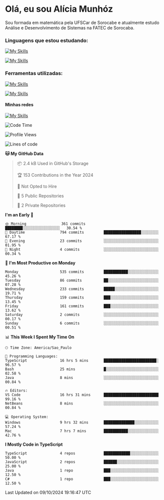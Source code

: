# Olá, eu sou Alícia Munhóz

<p>Sou formada em matemática pela UFSCar de Sorocabe e atualmente estudo Análise e Desenvolvimento de Sistemas na FATEC de Sorocaba.</p>

### Linguagens que estou estudando:

[![My Skills](https://skillicons.dev/icons?i=js,ts,html,css)](https://skillicons.dev)


[![My Skills](https://skillicons.dev/icons?i=nodejs,java,py,latex)](https://skillicons.dev)

### Ferramentas utilizadas:

[![My Skills](https://skillicons.dev/icons?i=vscode,discord,figma,git)](https://skillicons.dev)

[![My Skills](https://skillicons.dev/icons?i=github,gmail,mongodb,sublime)](https://skillicons.dev)

#### Minhas redes
[![My Skills](https://skillicons.dev/icons?i=linkedin)](https://www.linkedin.com/in/aliciamunhozfrancodecamargo/)

<!--START_SECTION:waka-->
![Code Time](http://img.shields.io/badge/Code%20Time-96%20hrs%2018%20mins-blue)

![Profile Views](http://img.shields.io/badge/Profile%20Views-1-blue)

![Lines of code](https://img.shields.io/badge/From%20Hello%20World%20I%27ve%20Written-1.9%20million%20lines%20of%20code-blue)

**🐱 My GitHub Data** 

> 📦 2.4 kB Used in GitHub's Storage 
 > 
> 🏆 153 Contributions in the Year 2024
 > 
> 🚫 Not Opted to Hire
 > 
> 📜 5 Public Repositories 
 > 
> 🔑 2 Private Repositories 
 > 
**I'm an Early 🐤** 

```text
🌞 Morning                361 commits         ████████░░░░░░░░░░░░░░░░░   30.54 % 
🌆 Daytime                794 commits         █████████████████░░░░░░░░   67.17 % 
🌃 Evening                23 commits          ░░░░░░░░░░░░░░░░░░░░░░░░░   01.95 % 
🌙 Night                  4 commits           ░░░░░░░░░░░░░░░░░░░░░░░░░   00.34 % 
```
📅 **I'm Most Productive on Monday** 

```text
Monday                   535 commits         ███████████░░░░░░░░░░░░░░   45.26 % 
Tuesday                  86 commits          ██░░░░░░░░░░░░░░░░░░░░░░░   07.28 % 
Wednesday                233 commits         █████░░░░░░░░░░░░░░░░░░░░   19.71 % 
Thursday                 159 commits         ███░░░░░░░░░░░░░░░░░░░░░░   13.45 % 
Friday                   161 commits         ███░░░░░░░░░░░░░░░░░░░░░░   13.62 % 
Saturday                 2 commits           ░░░░░░░░░░░░░░░░░░░░░░░░░   00.17 % 
Sunday                   6 commits           ░░░░░░░░░░░░░░░░░░░░░░░░░   00.51 % 
```


📊 **This Week I Spent My Time On** 

```text
🕑︎ Time Zone: America/Sao_Paulo

💬 Programming Languages: 
TypeScript               16 hrs 5 mins       ████████████████████████░   96.57 % 
Bash                     25 mins             █░░░░░░░░░░░░░░░░░░░░░░░░   02.58 % 
Java                     8 mins              ░░░░░░░░░░░░░░░░░░░░░░░░░   00.84 % 

🔥 Editors: 
VS Code                  16 hrs 31 mins      █████████████████████████   99.16 % 
NetBeans                 8 mins              ░░░░░░░░░░░░░░░░░░░░░░░░░   00.84 % 

💻 Operating System: 
Windows                  9 hrs 32 mins       ██████████████░░░░░░░░░░░   57.24 % 
Mac                      7 hrs 7 mins        ███████████░░░░░░░░░░░░░░   42.76 % 
```

**I Mostly Code in TypeScript** 

```text
TypeScript               4 repos             ████████████░░░░░░░░░░░░░   50.00 % 
JavaScript               2 repos             ██████░░░░░░░░░░░░░░░░░░░   25.00 % 
Java                     1 repo              ███░░░░░░░░░░░░░░░░░░░░░░   12.50 % 
C#                       1 repo              ███░░░░░░░░░░░░░░░░░░░░░░   12.50 % 
```




 Last Updated on 09/10/2024 19:16:47 UTC
<!--END_SECTION:waka-->
